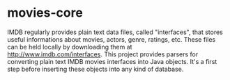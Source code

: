 movies-core
=========
IMDB regularly provides plain text data files, called "interfaces", that stores useful informations about movies, actors, genre, ratings, etc. These files can be held locally by downloading them at <a href="http://www.imdb.com/interfaces">http://www.imdb.com/interfaces</a>.
This project provides parsers for converting plain text IMDB movies interfaces into Java objects. It's a first step before inserting these objects into any kind of database.
